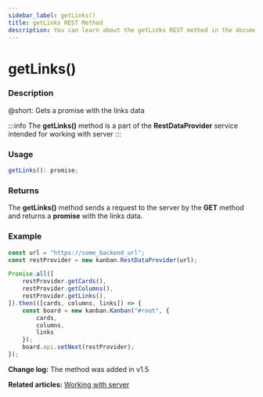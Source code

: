 ```yaml
---
sidebar_label: getLinks()
title: getLinks REST Method
description: You can learn about the getLinks REST method in the documentation of the DHTMLX JavaScript Kanban library. Browse developer guides and API reference, try out code examples and live demos, and download a free 30-day evaluation version of DHTMLX Kanban.
---
```


# getLinks()

### Description

@short: Gets a promise with the links data

:::info
The **getLinks()** method is a part of the **RestDataProvider** service intended for working with server
:::

### Usage

~~~jsx {}
getLinks(): promise;
~~~

### Returns

The **getLinks()** method sends a request to the server by the **GET** method and returns a **promise** with the links data.

### Example

~~~jsx {2,7}
const url = "https://some_backend_url";
const restProvider = new kanban.RestDataProvider(url);

Promise.all([
	restProvider.getCards(),
	restProvider.getColumns(),
	restProvider.getLinks(),
]).then(([cards, columns, links]) => {
	const board = new kanban.Kanban("#root", {
		cards,
		columns,
		links
	});
	board.api.setNext(restProvider);
});
~~~

**Change log:** The method was added in v1.5

**Related articles:** [Working with server](../../../../guides/working_with_server)

